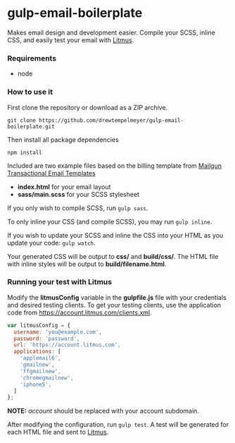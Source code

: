 # gulp-email-boilerplate

Makes email design and development easier. Compile your SCSS, inline CSS, and easily test your email with [Litmus](https://litmus.com/).

### Requirements

* node

### How to use it

First clone the repository or download as a ZIP archive.

`git clone https://github.com/drewtempelmeyer/gulp-email-boilerplate.git`

Then install all package dependencies

`npm install`

Included are two example files based on the billing template from [Mailgun Transactional Email Templates](http://blog.mailgun.com/transactional-html-email-templates/)

* **index.html** for your email layout
* **sass/main.scss** for your SCSS stylesheet

If you only wish to compile SCSS, run `gulp sass`.

To only inline your CSS (and compile SCSS), you may run `gulp inline`.

If you wish to update your SCSS and inline the CSS into your HTML as you update your code: `gulp watch`.

Your generated CSS will be output to **css/** and **build/css/**. The HTML file with inline styles will be output to **build/filename.html**.

### Running your test with Litmus ###

Modify the **litmusConfig** variable in the **gulpfile.js** file with your credentials and desired testing clients. To get your testing clients, use the application code from https://account.litmus.com/clients.xml.

```javascript
var litmusConfig = {
  username: 'you@example.com',
  password: 'password',
  url: 'https://account.litmus.com',
  applications: [
    'applemail6',
    'gmailnew',
    'ffgmailnew',
    'chromegmailnew',
    'iphone5',
  ]
};
```

**NOTE:** *account* should be replaced with your account subdomain.

After modifying the configuration, run `gulp test`. A test will be generated for each HTML file and sent to [Litmus](https://litmus.com).


